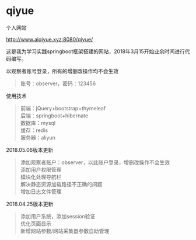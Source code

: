 # qiyue
个人网站

http://www.aiqiyue.xyz:8080/qiyue/

这是我为学习实践springboot框架搭建的网站，2018年3月15开始业余时间进行代码编写。

以观察者账号登录，所有的增删改操作均不会生效
>账号：observer，密码：123456

使用技术
>前端：jQuery+bootstrap+thymeleaf<br> 
>后端：springboot+hibernate<br> 
>数据库：mysql<br> 
>缓存：redis<br> 
>服务器：aliyun<br> 

2018.05.06版本更新<br> 
>添加观察者账户：observer，以此账户登录，增删改操作不会生效<br> 
>添加用户权限管理<br> 
>模块化处理导航栏<br> 
>解决静态资源加载路径不正确的问题<br> 
>增加日志文件管理<br> 

2018.04.25版本更新<br> 
>添加用户系统，添加session验证<br> 
>优化页面显示<br> 
>新增网站参数/网站采集器参数自助管理<br> 
